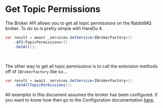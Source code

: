 # Get Topic Permissions

The Broker API allows you to get all topic permissions on the RabbitMQ broker. To do so is pretty simple with HareDu 4.

```c#
var result = await _services.GetService<IBrokerFactory>()
    .API<TopicPermissions>()
    .GetAll();
```
<br>

The other way to get all topic permissions is to call the extension methods off of ```IBrokerFactory``` like so...

```c#
var result = await _services.GetService<IBrokerFactory>()
    .GetAllTopicPermissions();
```

All examples in this document assumes the broker has been configured. If you want to know how then go to the Configuration documentation [here](https://github.com/ahives/HareDu3/blob/master/docs/configuration.md).

